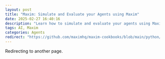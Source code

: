 ```yaml
---
layout: post
title: "Maxim: Simulate and Evaluate your Agents using Maxim"
date: 2025-02-27 16:40:16
description: "Learn how to simulate and evaluate your agents using Maxim."
tags: AI, Maxim
categories: Agents
redirect: "https://github.com/maximhq/maxim-cookbooks/blob/main/python/simulation/simulation-workflow.md"
---
```


Redirecting to another page.